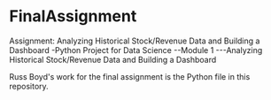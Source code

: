 # FinalAssignment
Assignment: Analyzing Historical Stock/Revenue Data and Building a Dashboard
-Python Project for Data Science
--Module 1
---Analyzing Historical Stock/Revenue Data and Building a Dashboard

Russ Boyd's work for the final assignment is the Python file in this repository.

